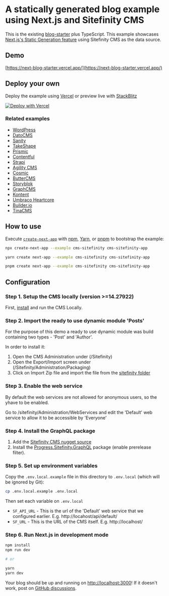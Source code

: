# A statically generated blog example using Next.js and Sitefinity CMS

This is the existing [blog-starter](https://github.com/vercel/next.js/tree/canary/examples/blog-starter) plus TypeScript.
This example showcases [Next.js's Static Generation feature](https://nextjs.org/docs/basic-features/pages) using Sitefinity CMS as the data source.
## Demo

[https://next-blog-starter.vercel.app/](https://next-blog-starter.vercel.app/)

## Deploy your own

Deploy the example using [Vercel](https://vercel.com?utm_source=github&utm_medium=readme&utm_campaign=next-example) or preview live with [StackBlitz](https://stackblitz.com/github/vercel/next.js/tree/canary/examples/blog-starter)

[![Deploy with Vercel](https://vercel.com/button)](https://vercel.com/new/git/external?repository-url=https://github.com/vercel/next.js/tree/canary/examples/blog-starter&project-name=blog-starter&repository-name=blog-starter)

### Related examples

- [WordPress](/examples/cms-wordpress)
- [DatoCMS](/examples/cms-datocms)
- [Sanity](/examples/cms-sanity)
- [TakeShape](/examples/cms-takeshape)
- [Prismic](/examples/cms-prismic)
- [Contentful](/examples/cms-contentful)
- [Strapi](/examples/cms-strapi)
- [Agility CMS](/examples/cms-agilitycms)
- [Cosmic](/examples/cms-cosmic)
- [ButterCMS](/examples/cms-buttercms)
- [Storyblok](/examples/cms-storyblok)
- [GraphCMS](/examples/cms-graphcms)
- [Kontent](/examples/cms-kontent)
- [Umbraco Heartcore](/examples/cms-umbraco-heartcore)
- [Builder.io](/examples/cms-builder-io)
- [TinaCMS](/examples/cms-tina/)

## How to use

Execute [`create-next-app`](https://github.com/vercel/next.js/tree/canary/packages/create-next-app) with [npm](https://docs.npmjs.com/cli/init), [Yarn](https://yarnpkg.com/lang/en/docs/cli/create/), or [pnpm](https://pnpm.io) to bootstrap the example:

```bash
npx create-next-app --example cms-sitefinity cms-sitefinity-app
```

```bash
yarn create next-app --example cms-sitefinity cms-sitefinity-app
```

```bash
pnpm create next-app --example cms-sitefinity cms-sitefinity-app
```

## Configuration

### Step 1. Setup the CMS locally (version >=14.27922)

First, [install](https://www.progress.com/documentation/sitefinity-cms/install-sitefinity) and run the CMS Locally.

### Step 2. Import the ready to use dynamic module 'Posts'

For the purpose of this demo a ready to use dynamic module was build containing two types - 'Post' and 'Author'.

In order to install it:
1. Open the CMS Administration under (/Sitefinity)
2. Open the Export/Import screen under (/Sitefinity/Administration/Packaging)
3. Click on Import Zip file and import the file from the [sitefinity folder](./sitefinity/SitefinityExport.zip)

### Step 3. Enable the web service

By default the web services are not allowed for anonymous users, so the yhave to be enabled.

Go to /sitefinity/Administration/WebServices and edit the 'Default' web service to allow it to be accessible by 'Everyone'

### Step 4. Install the GraphQL package

1. Add the [Sitefinity CMS nugget source](https://www.progress.com/documentation/sitefinity-cms/sitefinity-cms-nuget-packages-repository)
2. Install the [Progress.Sitefinity.GraphQL](https://nuget.sitefinity.com/#/package/Progress.Sitefinity.GraphQL) package (enable prerelease filter).

### Step 5. Set up environment variables

Copy the `.env.local.example` file in this directory to `.env.local` (which will be ignored by Git):

```bash
cp .env.local.example .env.local
```

Then set each variable on `.env.local`

- `SF_API_URL` - This is the url of the 'Default' web service that we configured earlier. E.g. http://locahost/api/default/
- `SF_URL` - This is the URL of the CMS itself. E.g. http://localhost/

### Step 6. Run Next.js in development mode

```bash
npm install
npm run dev

# or

yarn
yarn dev
```

Your blog should be up and running on [http://localhost:3000](http://localhost:3000)! If it doesn't work, post on [GitHub discussions](https://github.com/vercel/next.js/discussions).
